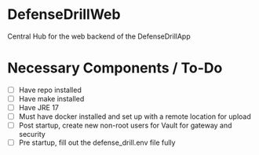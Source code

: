 # DefenseDrillWeb
Central Hub for the web backend of the DefenseDrillApp

# Necessary Components / To-Do
- [ ] Have repo installed
- [ ] Have make installed
- [ ] Have JRE 17
- [ ] Must have docker installed and set up with a remote location for upload
- [ ] Post startup, create new non-root users for Vault for gateway and security
- [ ] Pre startup, fill out the defense_drill.env file fully
